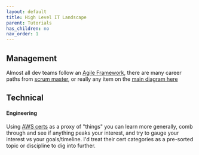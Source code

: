 ```yaml
---
layout: default
title: High Level IT Landscape
parent: Tutorials
has_children: no
nav_order: 1
---
```


## Management
Almost all dev teams follow an [Agile Framework](https://www.atlassian.com/agile),  there are many career paths from [scrum master](https://www.scrumalliance.org),  or really any item on the [main diagram here](https://www.scaledagileframework.com)

## Technical
#### Engineering
Using [AWS certs](https://aws.amazon.com/training/learn-about/?nc2=sb_tr_la) as a proxy of "things" you can learn more generally, comb through and see if anything peaks your interest, and try to gauge your interest vs your goals/timeline. I'd treat their cert categories as a pre-sorted topic or discipline to dig into further.